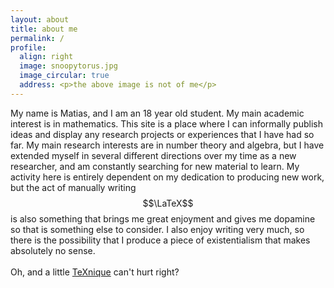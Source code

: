 ```yaml
---
layout: about 
title: about me
permalink: /
profile:
  align: right
  image: snoopytorus.jpg
  image_circular: true
  address: <p>the above image is not of me</p>
---
```


My name is Matias, and I am an 18 year old student. My main academic interest is in mathematics. This site is a place where I can informally publish ideas and display any research projects or experiences that I have had so far. My main research interests are in number theory and algebra, but I have extended myself in several different directions over my time as a new researcher, and am constantly searching for new material to learn. My activity here is entirely dependent on my dedication to producing new work, but the act of manually writing $$\LaTeX$$ is also something that brings me great enjoyment and gives me dopamine so that is something else to consider. I also enjoy writing very much, so there is the possibility that I produce a piece of existentialism that makes absolutely no sense. 
<br>
<br>
Oh, and a little <a href="https://texnique.xyz">TeXnique</a> can't hurt right?
